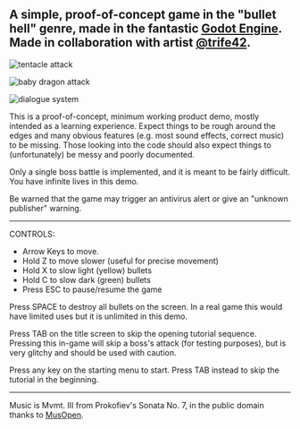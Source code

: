 A simple, proof-of-concept game in the "bullet hell" genre, made in the fantastic [Godot Engine](https://godotengine.org/). Made in collaboration with artist [@trife42](https://www.instagram.com/trife42/).
----

![tentacle attack](/gifs_for_readme/gif1.gif?raw=true)

![baby dragon attack](/gifs_for_readme/gif3.gif?raw=true)

![dialogue system](/gifs_for_readme/gif2.gif?raw=true)




This is a proof-of-concept, minimum working product demo, mostly intended as a learning experience. Expect things to be rough around the edges and many obvious features (e.g. most sound effects, correct music) to be missing. Those looking into the code should also expect things to (unfortunately) be messy and poorly documented.

Only a single boss battle is implemented, and it is meant to be fairly difficult. You have infinite lives in this demo.

Be warned that the game may trigger an antivirus alert or give an "unknown publisher" warning.

------

CONTROLS:
- Arrow Keys to move.
- Hold Z to move slower (useful for precise movement)
- Hold X to slow light (yellow) bullets
- Hold C to slow dark (green) bullets
- Press ESC to pause/resume the game

Press SPACE to destroy all bullets on the screen. In a real game this would have limited uses but it is unlimited in this demo.

Press TAB on the title screen to skip the opening tutorial sequence. Pressing this in-game will skip a boss's attack (for testing purposes), but is very glitchy and should be used with caution.

Press any key on the starting menu to start. Press TAB instead to skip the tutorial in the beginning.

------

Music is Mvmt. III from Prokofiev's Sonata No. 7, in the public domain thanks to [MusOpen](https://musopen.org/music/4042-piano-sonata-no-7-in-bb-stalingrad-op-83/).
